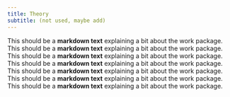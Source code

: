 ```yaml
---
title: Theory
subtitle: (not used, maybe add)
---
```


This should be a **markdown text** explaining a bit about the work package.
This should be a **markdown text** explaining a bit about the work package.
This should be a **markdown text** explaining a bit about the work package.
This should be a **markdown text** explaining a bit about the work package.
This should be a **markdown text** explaining a bit about the work package.
This should be a **markdown text** explaining a bit about the work package.
This should be a **markdown text** explaining a bit about the work package.
